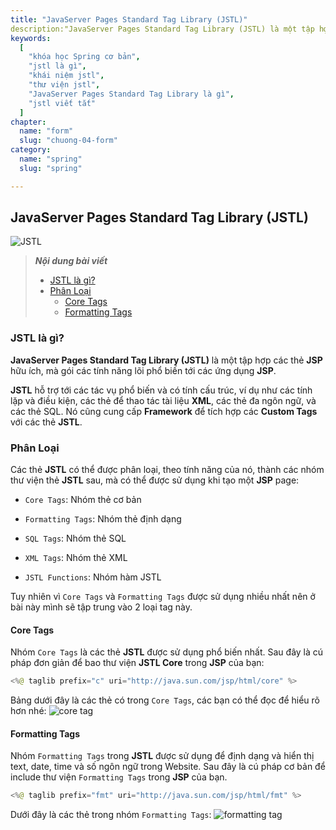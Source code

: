 ```yaml
---
title: "JavaServer Pages Standard Tag Library (JSTL)"
description:"JavaServer Pages Standard Tag Library (JSTL) là một tập hợp các thẻ JSP hữu ích, mà gói các tính năng lõi phổ biến tới các ứng dụng JSP."
keywords:
  [
    "khóa học Spring cơ bản",
    "jstl là gì",
    "khái niệm jstl",
    "thư viện jstl",
    "JavaServer Pages Standard Tag Library là gì",
    "jstl viết tắt"
  ]
chapter:
  name: "form"
  slug: "chuong-04-form"
category:
  name: "spring"
  slug: "spring"

---
```

## JavaServer Pages Standard Tag Library (JSTL)

![JSTL](https://github.com/techmely/hoc-lap-trinh/blob/spring-boots/spring-boot/images/jstl.jpg)


> ***Nội dung bài viết***
> - [JSTL là gì?](#jstl-là-gì)
> - [Phân Loại](#phân-loại)
>   - [Core Tags](#core-tags)
>   - [Formatting Tags](#formatting-tags)

### JSTL là gì?
**JavaServer Pages Standard Tag Library (JSTL)** là một tập hợp các thẻ **JSP** hữu ích, mà gói các tính năng lõi phổ biến tới các ứng dụng **JSP**. 

**JSTL** hỗ trợ tới các tác vụ phổ biến và có tính cấu trúc, ví dụ như các tính lặp và điều kiện, các thẻ để thao tác tài liệu **XML**, các thẻ đa ngôn ngữ, và các thẻ SQL. Nó cũng cung cấp **Framework** để tích hợp các **Custom Tags** với các thẻ **JSTL**.

### Phân Loại
Các thẻ **JSTL** có thể được phân loại, theo tính năng của nó, thành các nhóm thư viện thẻ **JSTL** sau, mà có thể được sử dụng khi tạo một **JSP** page:

- `Core Tags`: Nhóm thẻ cơ bản

- `Formatting Tags`: Nhóm thẻ định dạng

- `SQL Tags`: Nhóm thẻ SQL

- `XML Tags`: Nhóm thẻ XML

- `JSTL Functions`: Nhóm hàm JSTL

Tuy nhiên vì `Core Tags` và `Formatting Tags` được sử dụng nhiều nhất nên ở bài này mình sẽ tập trung vào 2 loại tag này.

#### Core Tags
Nhóm `Core Tags` là các thẻ **JSTL** được sử dụng phổ biến nhất. Sau đây là cú pháp đơn giản để bao thư viện **JSTL Core** trong **JSP** của bạn:
```java
<%@ taglib prefix="c" uri="http://java.sun.com/jsp/html/core" %>
```
Bảng dưới đây là các thẻ có trong `Core Tags`, các bạn có thể đọc để hiểu rõ hơn nhé:
![core tag](https://github.com/techmely/hoc-lap-trinh/blob/spring-boots/spring-boot/images/core-tag.png)

#### Formatting Tags
Nhóm `Formatting Tags` trong **JSTL** được sử dụng để định dạng và hiển thị text, date, time và số ngôn ngữ trong Website. Sau đây là cú pháp cơ bản để include thư viện `Formatting Tags` trong **JSP** của bạn.
```java
<%@ taglib prefix="fmt" uri="http://java.sun.com/jsp/html/fmt" %>
```
Dưới đây là các thẻ trong nhóm `Formatting Tags`:
![formatting tag](https://github.com/techmely/hoc-lap-trinh/blob/spring-boots/spring-boot/images/formatting-tags.png)
